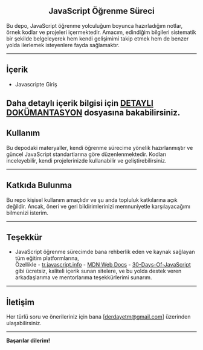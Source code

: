 <h2 align="center">JavaScript Öğrenme Süreci</h2>

Bu depo, JavaScript öğrenme yolculuğum boyunca hazırladığım notlar, örnek kodlar ve projeleri içermektedir. Amacım, edindiğim bilgileri sistematik bir şekilde belgeleyerek hem kendi gelişimimi takip etmek hem de benzer yolda ilerlemek isteyenlere fayda sağlamaktır.

---

## İçerik
  - Javascripte Giriş

Daha detaylı içerik bilgisi için [DETAYLI DOKÜMANTASYON]() dosyasına bakabilirsiniz.
---

## Kullanım

Bu depodaki materyaller, kendi öğrenme sürecime yönelik hazırlanmıştır ve güncel JavaScript standartlarına göre düzenlenmektedir. Kodları inceleyebilir, kendi projelerinizde kullanabilir ve geliştirebilirsiniz.

---

## Katkıda Bulunma

Bu repo kişisel kullanım amaçlıdır ve şu anda topluluk katkılarına açık değildir. Ancak, öneri ve geri bildirimlerinizi memnuniyetle karşılayacağımı bilmenizi isterim.

---

## Teşekkür

- JavaScript öğrenme sürecimde bana rehberlik eden ve kaynak sağlayan tüm eğitim platformlarına,  
      Özellikle
                 - [tr.javascript.info](https://tr.javascript.info)
                 - [MDN Web Docs](https://developer.mozilla.org)
                 - [30-Days-Of-JavaScript](https://github.com/Asabeneh/30-Days-Of-JavaScript)
      gibi ücretsiz, kaliteli içerik sunan sitelere, ve bu yolda destek veren arkadaşlarıma ve mentorlarıma teşekkürlerimi sunarım.

---

## İletişim

Her türlü soru ve önerileriniz için bana [derdayetm@gmail.com] üzerinden ulaşabilirsiniz.

---

**Başarılar dilerim!**
